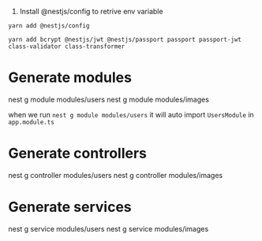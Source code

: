 1. Install @nestjs/config to retrive env variable

`yarn add @nestjs/config`

`yarn add bcrypt @nestjs/jwt @nestjs/passport passport passport-jwt class-validator class-transformer`

# Generate modules

nest g module modules/users
nest g module modules/images

when we run `nest g module modules/users` it will auto import `UsersModule` in `app.module.ts`

# Generate controllers

nest g controller modules/users
nest g controller modules/images

# Generate services

nest g service modules/users
nest g service modules/images
